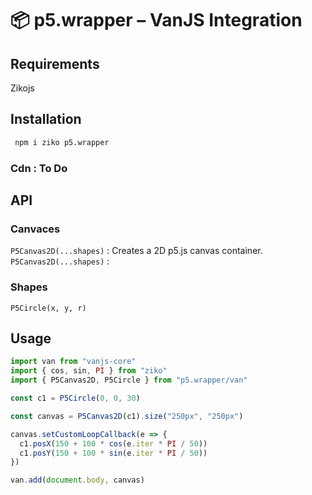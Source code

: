 # 📦 p5.wrapper – VanJS Integration

## Requirements 
 Zikojs 


## Installation 

```bash
 npm i ziko p5.wrapper
```

### Cdn : To Do

## API 
### Canvaces
 `P5Canvas2D(...shapes)` : Creates a 2D p5.js canvas container.
 `P5Canvas2D(...shapes)` : 
### Shapes 
 `P5Circle(x, y, r)`
## Usage 

```js
import van from "vanjs-core"
import { cos, sin, PI } from "ziko"
import { P5Canvas2D, P5Circle } from "p5.wrapper/van"

const c1 = P5Circle(0, 0, 30)

const canvas = P5Canvas2D(c1).size("250px", "250px")

canvas.setCustomLoopCallback(e => {
  c1.posX(150 + 100 * cos(e.iter * PI / 50))
  c1.posY(150 + 100 * sin(e.iter * PI / 50))
})

van.add(document.body, canvas)

```